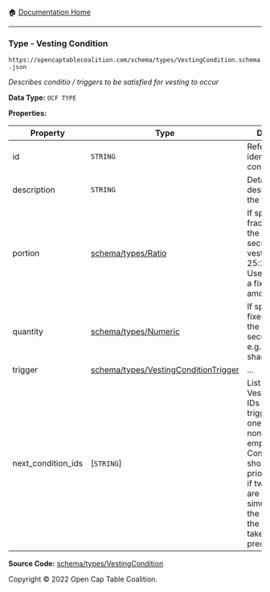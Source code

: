 :house: [Documentation Home](/README.md)

---

### Type - Vesting Condition

`https://opencaptablecoalition.com/schema/types/VestingCondition.schema.json`

_Describes conditio / triggers to be satisfied for vesting to occur_

**Data Type:** `OCF TYPE`

**Properties:**

| Property           | Type                                                                                  | Description                                                                                                                                                                                                                                       | Required   |
| ------------------ | ------------------------------------------------------------------------------------- | ------------------------------------------------------------------------------------------------------------------------------------------------------------------------------------------------------------------------------------------------- | ---------- |
| id                 | `STRING`                                                                              | Reference identifier for the condition                                                                                                                                                                                                            | `REQUIRED` |
| description        | `STRING`                                                                              | Detailed description of the condition                                                                                                                                                                                                             | -          |
| portion            | [schema/types/Ratio](/docs/schema/types/Ratio.md)                                     | If specified, the fractional part of the whole security that is vested, e.g. 25:100 for 25%. Use `quantity` for a fixed vesting amount.                                                                                                           | -          |
| quantity           | [schema/types/Numeric](/docs/schema/types/Numeric.md)                                 | If specified, the fixed amount of the whole security to vest, e.g. 10000 shares                                                                                                                                                                   | -          |
| trigger            | [schema/types/VestingConditionTrigger](/docs/schema/types/VestingConditionTrigger.md) | ...                                                                                                                                                                                                                                               | -          |
| next_condition_ids | [`STRING`]                                                                            | List of ALL VestingCondition IDs that can trigger after this one. If there are none, use an empty array.</br>Conditions should be in priority order, so if two conditions are met simultaneously the first one in the array will take precedence. | `REQUIRED` |

**Source Code:** [schema/types/VestingCondition](/schema/types/VestingCondition.schema.json)

Copyright © 2022 Open Cap Table Coalition.
